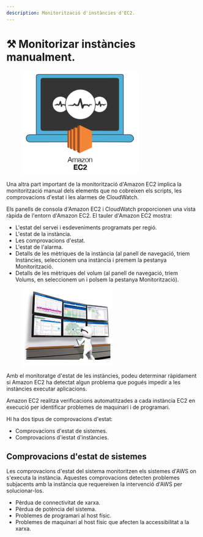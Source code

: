 ```yaml
---
description: Monitorització d'instàncies d'EC2.
---
```


# ⚒️ Monitorizar instàncies manualment.

<figure><img src="../../.gitbook/assets/image.png" alt=""><figcaption></figcaption></figure>

Una altra part important de la monitorització d'Amazon EC2 implica la monitorització manual dels elements que no cobreixen els scripts, les comprovacions d'estat i les alarmes de CloudWatch.&#x20;

Els panells de consola d'Amazon EC2 i CloudWatch proporcionen una vista ràpida de l'entorn d'Amazon EC2. El tauler d'Amazon EC2 mostra:

* L'estat del servei i esdeveniments programats per regió.
* L'estat de la instància.
* Les comprovacions d'estat.
* L'estat de l'alarma.
* Detalls de les mètriques de la instància (al panell de navegació, triem Instàncies, seleccionem una instància i premem la pestanya Monitorització.
* Detalls de les mètriques del volum (al panell de navegació, triem Volums, en seleccionem un i polsem la pestanya Monitorització).&#x20;

<figure><img src="../../.gitbook/assets/image (1).png" alt=""><figcaption></figcaption></figure>

Amb el monitoratge d'estat de les instàncies, podeu determinar ràpidament si Amazon EC2 ha detectat algun problema que pogués impedir a les instàncies executar aplicacions.&#x20;

Amazon EC2 realitza verificacions automatitzades a cada instància EC2 en execució per identificar problemes de maquinari i de programari.&#x20;

Hi ha dos tipus de comprovacions d'estat:

* Comprovacions d'estat de sistemes.
* Comprovacions d'iestat d'instàncies.

## **Comprovacions d'estat de sistemes**

Les comprovacions d'estat del sistema monitoritzen els sistemes d'AWS on s'executa la instància. Aquestes comprovacions detecten problemes subjacents amb la instància que requereixen la intervenció d'AWS per solucionar-los.

* Pèrdua de connectivitat de xarxa.
* Pèrdua de potència del sistema.
* Problemes de programari al host físic.
* Problemes de maquinari al host físic que afecten la accessibilitat a la xarxa.
